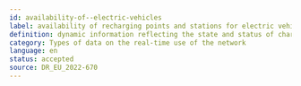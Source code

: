 ```yaml
---
id: availability-of--electric-vehicles
label: availability of recharging points and stations for electric vehicles
definition: dynamic information reflecting the state and status of charging points and stations for electric vehicles.
category: Types of data on the real-time use of the network
language: en
status: accepted
source: DR_EU_2022-670
---
```


